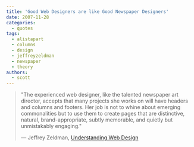 ```yaml
---
title: 'Good Web Designers are like Good Newspaper Designers'
date: 2007-11-28
categories:
  - quotes
tags:
  - alistapart
  - columns
  - design
  - jeffreyzeldman
  - newspaper
  - theory
authors:
  - scott
---
```


> "The experienced web designer, like the talented newspaper art director, accepts that many projects she works on will have headers and columns and footers. Her job is not to whine about emerging commonalities but to use them to create pages that are distinctive, natural, brand-appropriate, subtly memorable, and quietly but unmistakably engaging."
>
> — Jeffrey Zeldman, [Understanding Web Design](http://www.alistapart.com/articles/understandingwebdesign)
